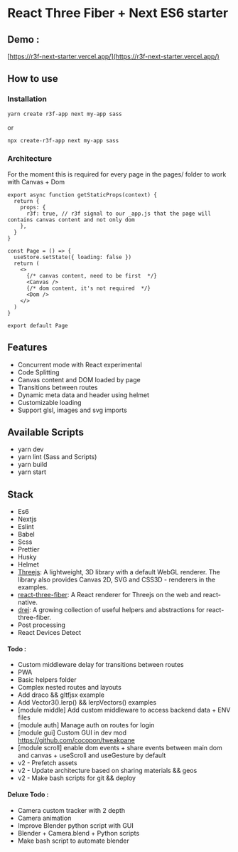 # React Three Fiber + Next ES6 starter

## Demo :

[https://r3f-next-starter.vercel.app/](https://r3f-next-starter.vercel.app/)

## How to use

### Installation
```bash
yarn create r3f-app next my-app sass
```
or
```bash
npx create-r3f-app next my-app sass
```


### Architecture
For the moment this is required for every page in the pages/ folder to work with Canvas + Dom
```
export async function getStaticProps(context) {
  return {
    props: {
      r3f: true, // r3f signal to our _app.js that the page will contains canvas content and not only dom
    },
  }
}

const Page = () => {
  useStore.setState({ loading: false })
  return (
    <>
      {/* canvas content, need to be first  */}
      <Canvas />
      {/* dom content, it's not required  */}
      <Dom />
    </>
  )
}

export default Page
```


## Features

- Concurrent mode with React experimental
- Code Splitting
- Canvas content and DOM loaded by page
- Transitions between routes
- Dynamic meta data and header using helmet
- Customizable loading
- Support glsl, images and svg imports

## Available Scripts

- yarn dev
- yarn lint (Sass and Scripts)
- yarn build
- yarn start

## Stack

- Es6
- Nextjs
- Eslint
- Babel
- Scss
- Prettier
- Husky
- Helmet
- [Threejs](https://github.com/mrdoob/three.js/): A lightweight, 3D library with a default WebGL renderer. The library also provides Canvas 2D, SVG and CSS3D - renderers in the examples.
- [react-three-fiber](https://github.com/pmndrs/react-three-fiber): A React renderer for Threejs on the web and react-native.
- [drei](https://github.com/pmndrs/drei): A growing collection of useful helpers and abstractions for react-three-fiber.
- Post processing
- React Devices Detect

#### Todo :

- Custom middleware delay for transitions between routes
- PWA
- Basic helpers folder
- Complex nested routes and layouts
- Add draco && gltfjsx example
- Add Vector3().lerp() && lerpVectors() examples
- [module middle] Add custom middleware to access backend data + ENV files
- [module auth] Manage auth on routes for login
- [module gui] Custom GUI in dev mod https://github.com/cocopon/tweakpane
- [module scroll] enable dom events + share events between main dom and canvas + useScroll and useGesture by default
- v2 - Prefetch assets
- v2 - Update architecture based on sharing materials && geos
- v2 - Make bash scripts for git && deploy

#### Deluxe Todo :

- Camera custom tracker with 2 depth
- Camera animation
- Improve Blender python script with GUI
- Blender + Camera.blend + Python scripts
- Make bash script to automate blender
